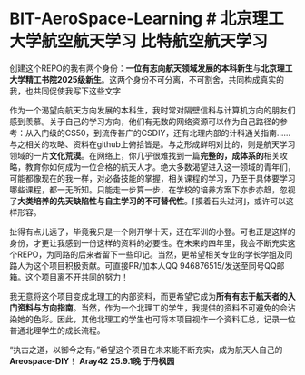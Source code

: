 # BIT-AeroSpace-Learning   # 北京理工大学航空航天学习   比特航空航天学习
  创建这个REPO的我有两个身份：**一位有志向航天领域发展的本科新生**与**北京理工大学精工书院2025级新生**。这两个身份不可分离，不可割舍，共同构成真实的我，也共同促使我写下这些文字 
 
  作为一个渴望向航天方向发展的本科生，我时常对隔壁信科与计算机方向的朋友们感到羡慕。关于自己的学习方向，他们有无数的网络资源可以作为自己路径的参考：从入门级的CS50，到流传甚广的CSDIY，还有北理内部的计科通关指南……与之相关的攻略、资料在github上俯拾皆是。与之形成鲜明对比的，则是航天学习领域的一片**文化荒漠**。在网络上，你几乎很难找到一篇**完整的，成体系的**相关攻略，教育你如何成为一位合格的航天人才。绝大多数渴望进入这一领域的青年们，可能都像现在的我一样，对必备技能的掌握，相关课程的学习，乃至于具体要学习哪些课程，都一无所知。只能走一步算一步，在学校的培养方案下亦步亦趋，忽视了**大类培养的先天缺陷性与自主学习的不可替代性**。⌈摸着石头过河⌋，或许可以这样形容。
 
  扯得有点儿远了，毕竟我只是一个刚开学十天，还在军训的小登。可也正是这样的身份，才更让我感到一份这样的资料的必要性。在未来的四年里，我会不断充实这个REPO，为同路的后来者留下一些印记。当然，更希望相关专业的学长学姐及同路人为这个项目积极贡献。可直接PR/加本人QQ 946876515/发送至同号QQ邮箱。这个项目离不开共同的努力！
 
  我无意将这个项目变成北理工的内部资料，而更希望它成为**所有有志于航天者的入门资料与方向指南**。当然，作为一个北理工的学生，我提供的资料不可避免的会沾染她的色彩。因此，其他北理工的学生也可将本项目视作一个资料汇总，记录一位普通北理学生的成长流程。
 
  “执古之道，以御今之有。”希望这个项目在未来能不断充实，成为航天人自己的**Areospace-DIY**！
                                                                                                                                                                                                                         **Aray42**                                                                                                                                                                                                                                      **25.9.1晚 于丹枫园**

                                                                                                                                                                                                            

                                                                                                                                                                                                      
 
 
 

